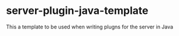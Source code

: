 # server-plugin-java-template
This a template to be used when writing plugns for the server in Java
